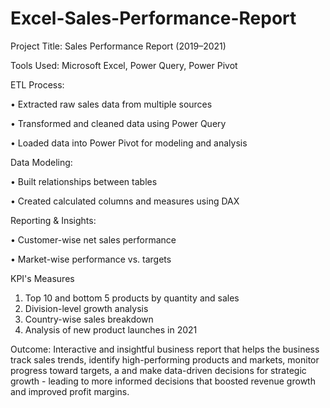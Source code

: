 # Excel-Sales-Performance-Report

Project Title: Sales Performance Report (2019–2021)



Tools Used: Microsoft Excel, Power Query, Power Pivot

ETL Process:

•	Extracted raw sales data from multiple sources

•	Transformed and cleaned data using Power Query

•	Loaded data into Power Pivot for modeling and analysis

Data Modeling:

•	Built relationships between tables

•	Created calculated columns and measures using DAX

Reporting & Insights:

•	Customer-wise net sales performance

•	Market-wise performance vs. targets

 KPI's Measures
1.	Top 10 and bottom 5 products by quantity and sales
2.	Division-level growth analysis
3.	Country-wise sales breakdown
4.	Analysis of new product launches in 2021

Outcome: Interactive and insightful business report that helps the business track sales trends, identify high-performing products and markets, monitor progress toward targets, a and make data-driven decisions for strategic growth - leading to more informed decisions that boosted revenue growth and improved profit margins.
